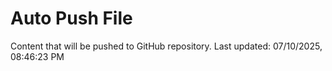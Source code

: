 # Auto Push File

Content that will be pushed to GitHub repository.
Last updated: 07/10/2025, 08:46:23 PM